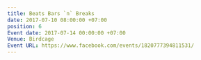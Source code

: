 ```yaml
---
title: Beats Bars `n` Breaks
date: 2017-07-10 08:00:00 +07:00
position: 6
Event date: 2017-07-14 00:00:00 +07:00
Venue: Birdcage
Event URL: https://www.facebook.com/events/1820777394811531/
---
```


